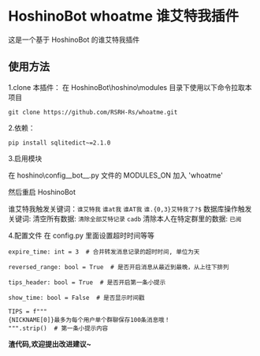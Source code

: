 # HoshinoBot whoatme 谁艾特我插件

这是一个基于 HoshinoBot 的谁艾特我插件

## 使用方法

1.clone 本插件：
在 HoshinoBot\hoshino\modules 目录下使用以下命令拉取本项目

```
git clone https://github.com/RSRH-Rs/whoatme.git
```

2.依赖：

```
pip install sqlitedict~=2.1.0

```

3.启用模块

在 hoshino\config\_\_bot\_\_.py 文件的 MODULES_ON 加入 'whoatme'

然后重启 HoshinoBot

谁艾特我触发关键词：`谁艾特我` `谁at我` `谁AT我` `谁.{0,3}艾特我了?$`
数据库操作触发关键词: 清空所有数据: `清除全部艾特记录` `cadb` 清除本人在特定群里的数据: `已阅`

4.配置文件
在 config.py 里面设置超时时间等等

```
expire_time: int = 3  # 合并转发消息记录的超时时间, 单位为天

reversed_range: bool = True  # 是否开启消息从最近到最晚，从上往下排列

tips_header: bool = True  # 是否开启第一条小提示

show_time: bool = False  # 是否显示时间戳

TIPS = f"""
{NICKNAME[0]}最多为每个用户单个群聊保存100条消息哦！
""".strip()  # 第一条小提示内容
```

**渣代码,欢迎提出改进建议~**
